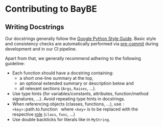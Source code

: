 # Contributing to BayBE
## Writing Docstrings

Our docstrings generally follow the
[Google Python Style Guide](https://google.github.io/styleguide/pyguide.html).
Basic style and consistency checks are automatically performed via
[pre-commit](https://pre-commit.com/) during development and in our CI pipeline.

Apart from that, we generally recommend adhering to the following guideline:

- Each function should have a docstring containing:
  * a short one-line summary at the top,
  * an optional extended summary or description below and
  * all relevant sections (`Args`, `Raises`, …).
- Use type hints (for variables/constants, attributes, function/method signatures, …).
  Avoid repeating type hints in docstrings.
- When referencing objects (classes, functions, …),
  use `:<key>:`path.to.function` ` where `<key>` is to be replaced with the
  respective [role](https://www.sphinx-doc.org/en/master/usage/domains/python.html#cross-referencing-python-objects)
  (`class`, `func`, …)
- Use double backticks for literals like in ```MyString```.